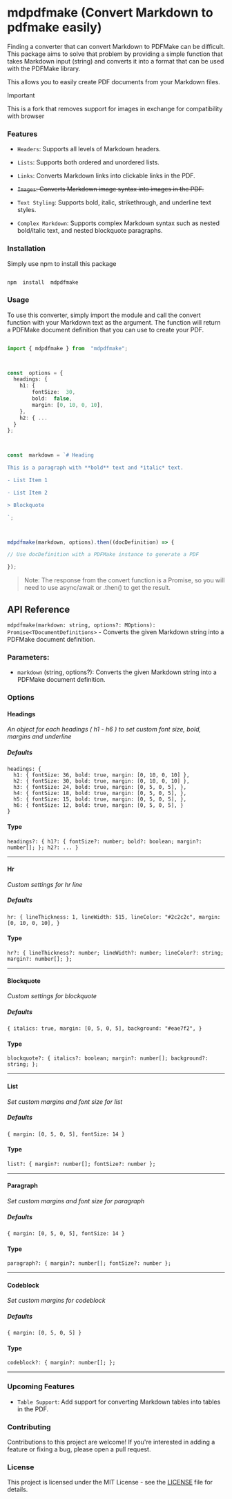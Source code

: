 # mdpdfmake (Convert Markdown to pdfmake easily)

Finding a converter that can convert Markdown to PDFMake can be difficult. This package aims to solve that problem by providing a simple function that takes Markdown input (string) and converts it into a format that can be used with the PDFMake library.

This allows you to easily create PDF documents from your Markdown files.

> [!IMPORTANT]
> This is a fork that removes support for images in exchange for compatibility with browser

### Features

- `Headers`: Supports all levels of Markdown headers.

- `Lists`: Supports both ordered and unordered lists.

- `Links`: Converts Markdown links into clickable links in the PDF.

- ~~`Images`: Converts Markdown image syntax into images in the PDF.~~

- `Text Styling`: Supports bold, italic, strikethrough, and underline text styles.

- `Complex Markdown`: Supports complex Markdown syntax such as nested bold/italic text, and nested blockquote paragraphs.

### Installation

Simply use npm to install this package

```bash

npm  install  mdpdfmake

```

### Usage

To use this converter, simply import the module and call the convert function with your Markdown text as the argument. The function will return a PDFMake document definition that you can use to create your PDF.

```ts

import { mdpdfmake } from  "mdpdfmake";



const  options = {
  headings: {
	h1: {
		fontSize:  30,
		bold:  false,
		margin: [0, 10, 0, 10],
	},
	h2: { ...
  }
};



const  markdown = `# Heading

This is a paragraph with **bold** text and *italic* text.

- List Item 1

- List Item 2

> Blockquote

`;



mdpdfmake(markdown, options).then((docDefinition) => {

// Use docDefinition with a PDFMake instance to generate a PDF

});

```

> Note: The response from the convert function is a Promise, so you will need to use async/await or .then() to get the result.

## API Reference

`mdpdfmake(markdown: string, options?: MOptions): Promise<TDocumentDefinitions>` - Converts the given Markdown string into a PDFMake document definition.

### Parameters:

- `markdown` (string, options?): Converts the given Markdown string into a PDFMake document definition.

### Options

#### Headings

_An object for each headings ( h1 - h6 ) to set custom font size, bold, margins and underline_

##### Defaults

    headings: {
      h1: { fontSize: 36, bold: true, margin: [0, 10, 0, 10] },
      h2: { fontSize: 30, bold: true, margin: [0, 10, 0, 10] },
      h3: { fontSize: 24, bold: true, margin: [0, 5, 0, 5], },
      h4: { fontSize: 18, bold: true, margin: [0, 5, 0, 5], },
      h5: { fontSize: 15, bold: true, margin: [0, 5, 0, 5], },
      h6: { fontSize: 12, bold: true, margin: [0, 5, 0, 5], }
    }

#### Type

    headings?: { h1?: { fontSize?: number; bold?: boolean; margin?: number[]; }; h2?: ... }

---

#### Hr

_Custom settings for hr line_

##### Defaults

    hr: { lineThickness: 1, lineWidth: 515, lineColor: "#2c2c2c", margin: [0, 10, 0, 10], }

#### Type

    hr?: { lineThickness?: number; lineWidth?: number; lineColor?: string; margin?: number[]; };

---

#### Blockquote

_Custom settings for blockquote_

##### Defaults

    { italics: true, margin: [0, 5, 0, 5], background: "#eae7f2", }

#### Type

    blockquote?: { italics?: boolean; margin?: number[]; background?: string; };

---

#### List

_Set custom margins and font size for list_

##### Defaults

    { margin: [0, 5, 0, 5], fontSize: 14 }

#### Type

    list?: { margin?: number[]; fontSize?: number };

---

#### Paragraph

_Set custom margins and font size for paragraph_

##### Defaults

    { margin: [0, 5, 0, 5], fontSize: 14 }

#### Type

    paragraph?: { margin?: number[]; fontSize?: number };

---

#### Codeblock

_Set custom margins for codeblock_

##### Defaults

    { margin: [0, 5, 0, 5] }

#### Type

    codeblock?: { margin?: number[]; };

---

### Upcoming Features

- `Table Support`: Add support for converting Markdown tables into tables in the PDF.

### Contributing

Contributions to this project are welcome! If you're interested in adding a feature or fixing a bug, please open a pull request.

### License

This project is licensed under the MIT License - see the [LICENSE](LICENSE.md) file for details.
